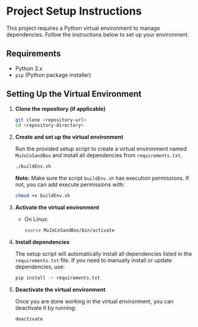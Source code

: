 # Project Setup Instructions

This project requires a Python virtual environment to manage dependencies. Follow the instructions below to set up your environment.

## Requirements

- Python 3.x
- `pip` (Python package installer)

## Setting Up the Virtual Environment

1. **Clone the repository (if applicable)**

    ```sh
    git clone <repository-url>
    cd <repository-directory>
    ```

2. **Create and set up the virtual environment**

    Run the provided setup script to create a virtual environment named `MuJoCoSandBox` and install all dependencies from `requirements.txt`.

    ```sh
    ./buildEnv.sh
    ```

    **Note:** Make sure the script `buildEnv.sh` has execution permissions. If not, you can add execute permissions with:

    ```sh
    chmod +x buildEnv.sh
    ```

3. **Activate the virtual environment**

    - On Linux:

      ```sh
      source MuJoCoSandBox/bin/activate
      ```

4. **Install dependencies**

    The setup script will automatically install all dependencies listed in the `requirements.txt` file. If you need to manually install or update dependencies, use:

    ```sh
    pip install -r requirements.txt
    ```

5. **Deactivate the virtual environment**

    Once you are done working in the virtual environment, you can deactivate it by running:

    ```sh
    deactivate
    ```